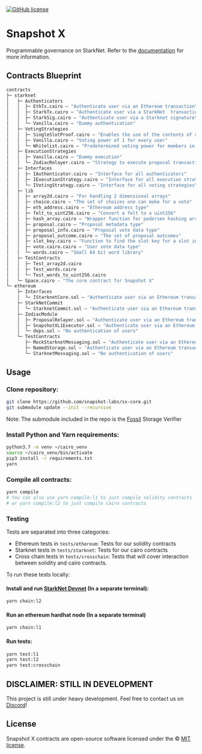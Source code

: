 [![GitHub license](https://img.shields.io/badge/license-MIT-blue.svg)](https://raw.githubusercontent.com/snapshot-labs/sx-core/master/LICENSE)

# Snapshot X

Programmable governance on StarkNet. Refer to the [documentation](https://docs.snapshotx.xyz) for more information.

## Contracts Blueprint
```ml
contracts
├─ starknet
│   ├─ Authenticators
│   │  ├─ EthTx.cairo — "Authenticate user via an Ethereum transaction"
│   │  ├─ StarkTx.cairo — "Authenticate user via a StarkNet  transaction"
│   │  ├─ StarkSig.cairo — "Authenticate user via a Starknet signature"
│   │  └─ Vanilla.cairo — "Dummy authentication"
│   ├─ VotingStrategies
│   │  ├─ SingleSlotProof.cairo — "Enables the use of the contents of an Ethereum storage slot as voting power"
│   │  ├─ Vanilla.cairo — "Voting power of 1 for every user"
│   │  └─ Whitelist.cairo — "Predetermined voting power for members in a whitelist, otherwise zero"
│   ├─ ExecutionStrategies
│   │  ├─ Vanilla.cairo — "Dummy execution"
│   │  └─ ZodiacRelayer.cairo — "Strategy to execute proposal transactions using an Ethereum Gnosis Safe"
│   ├─ Interfaces
│   │  ├─ IAuthenticator.cairo — "Interface for all authenticators"
│   │  ├─ IExecutionStrategy.cairo — "Interface for all execution strategies"
│   │  └─ IVotingStrategy.cairo — "Interface for all voting strategies"
│   ├─ lib
│   │  ├─ array2d.cairo — "For handling 2 dimensional arrays"
│   │  ├─ choice.cairo — "The set of choices one can make for a vote"
│   │  ├─ eth_address.cairo — "Ethereum address type"
│   │  ├─ felt_to_uint256.cairo — "Convert a felt to a uint256"
│   │  ├─ hash_array.cairo — "Wrapper function for pedersen hashing arrays"
│   │  ├─ proposal.cairo — "Proposal metadata type"
│   │  ├─ proposal_info.cairo — "Proposal vote data type"
│   │  ├─ proposal_outcome.cairo — "The set of proposal outcomes"
│   │  ├─ slot_key.cairo — "Function to find the slot key for a slot in the Ethereum state"
│   │  ├─ vote.cairo.cairo — "User vote data type"
│   │  └─ words.cairo — "Small 64 bit word library"
│   ├─ TestContracts
│   │  ├─ Test_array2d.cairo 
│   │  ├─ Test_words.cairo 
│   │  └─ Test_words_to_uint256.cairo 
│   └─ Space.cairo - "The core contract for Snapshot X"
└─ ethereum 
    ├─ Interfaces
    │  └─ IStarknetCore.sol — "Authenticate user via an Ethereum transaction"
    ├─ StarkNetCommit
    │  └─ StarknetCommit.sol — "Authenticate user via an Ethereum transaction"
    ├─ ZodiacModule
    │  ├─ ProposalRelayer.sol — "Authenticate user via an Ethereum transaction"
    │  ├─ SnapshotXL1Executor.sol — "Authenticate user via an Ethereum transaction"
    │  └─ deps.sol — "No authentication of users"
    └─ TestContracts
       ├─ MockStarknetMessaging.sol — "Authenticate user via an Ethereum transaction"
       ├─ NamedStorage.sol — "Authenticate user via an Ethereum transaction"
       └─ StarknetMessaging.sol — "No authentication of users"

```

## Usage

### Clone repository:

```bash 
git clone https://github.com/snapshot-labs/sx-core.git
git submodule update --init --recursive
```
Note: The submodule included in the repo is the [Fossil](https://github.com/OilerNetwork/fossil) Storage Verifier

### Install Python and Yarn requirements: 

```bash
python3.7 -m venv ~/cairo_venv
source ~/cairo_venv/bin/activate
pip3 install -r requirements.txt
yarn
```

### Compile all contracts:

```bash
yarn compile
# You can also use yarn compile:l1 to just compile solidity contracts
# or yarn compile:l2 to just compile cairo contracts
```

### Testing

Tests are separated into three categories:

- Ethereum tests in `tests/ethereum`: Tests for our solidity contracts
- Starknet tests in `tests/starknet`: Tests for our cairo contracts
- Cross chain tests in `tests/crosschain`: Tests that will cover interaction between solidity and cairo contracts.

To run these tests locally: 

#### Install and run [StarkNet Devnet](https://github.com/Shard-Labs/starknet-devnet) (In a separate terminal):
```bash
yarn chain:l2
```

#### Run an ethereum hardhat node (In a separate terminal)

```bash
yarn chain:l1
```

#### Run tests:
```bash
yarn test:l1
yarn test:l2 
yarn test:crosschain
```

## DISCLAIMER: STILL IN DEVELOPMENT

This project is still under heavy development. Feel free to contact us on [Discord](https://discord.snapshot.org)!

## License

Snapshot X contracts are open-source software licensed under the © [MIT license](LICENSE).

